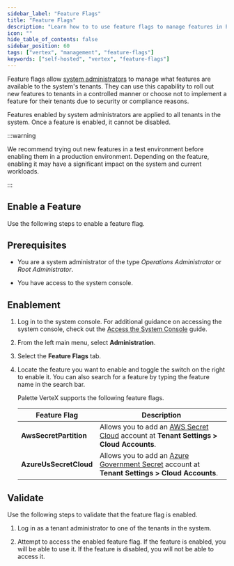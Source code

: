```yaml
---
sidebar_label: "Feature Flags"
title: "Feature Flags"
description: "Learn how to to use feature flags to manage features in Palette VerteX"
icon: ""
hide_table_of_contents: false
sidebar_position: 60
tags: ["vertex", "management", "feature-flags"]
keywords: ["self-hosted", "vertex", "feature-flags"]
---
```


Feature flags allow
[system administrators](../system-management/account-management/account-management.md#system-administrators) to manage
what features are available to the system's tenants. They can use this capability to roll out new features to tenants in
a controlled manner or choose not to implement a feature for their tenants due to security or compliance reasons.

Features enabled by system administrators are applied to all tenants in the system. Once a feature is enabled, it cannot
be disabled.

:::warning

We recommend trying out new features in a test environment before enabling them in a production environment. Depending
on the feature, enabling it may have a significant impact on the system and current workloads.

:::

## Enable a Feature

Use the following steps to enable a feature flag.

## Prerequisites

- You are a system administrator of the type _Operations Administrator_ or _Root Administrator_.

- You have access to the system console.

## Enablement

1. Log in to the system console. For additional guidance on accessing the system console, check out the
   [Access the System Console](../system-management/system-management.md#access-the-system-console) guide.

2. From the left main menu, select **Administration**.

3. Select the **Feature Flags** tab.

4. Locate the feature you want to enable and toggle the switch on the right to enable it. You can also search for a
   feature by typing the feature name in the search bar.

   Palette VerteX supports the following feature flags.

   | **Feature Flag**       | **Description**                                                                                                                                                                             |
   | ---------------------- | ------------------------------------------------------------------------------------------------------------------------------------------------------------------------------------------- |
   | **AwsSecretPartition** | Allows you to add an [AWS Secret Cloud](../../clusters/public-cloud/aws/add-aws-accounts.md#add-aws-secret-cloud-to-palette-vertex) account at **Tenant Settings > Cloud Accounts**.        |
   | **AzureUsSecretCloud** | Allows you to add an [Azure Government Secret](../../clusters/public-cloud/azure/azure-cloud.md#add-azure-government-secret-cloud-account) account at **Tenant Settings > Cloud Accounts**. |

## Validate

Use the following steps to validate that the feature flag is enabled.

1. Log in as a tenant administrator to one of the tenants in the system.

2. Attempt to access the enabled feature flag. If the feature is enabled, you will be able to use it. If the feature is
   disabled, you will not be able to access it.

